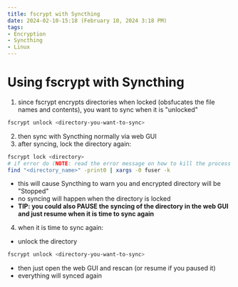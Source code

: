 ```yaml
---
title: fscrypt with Syncthing
date: 2024-02-10-15:18 (February 10, 2024 3:18 PM)
tags:
- Encryption
- Syncthing
- Linux
---
```


# Using fscrypt with Syncthing
1. since fscrypt encrypts directories when locked (obsfucates the file names and contents), you want to sync when it is "unlocked"
```bash
fscrypt unlock <directory-you-want-to-sync>
```
2. then sync with Syncthing normally via web GUI
3. after syncing, lock the directory again:
  ```bash
  fscrypt lock <directory>
  # if error do (NOTE: read the error message on how to kill the process using the directory):
  find "<directory_name>" -print0 | xargs -0 fuser -k
  ```
  - this will cause Syncthing to warn you and encrypted directory will be "Stopped"
  - no syncing will happen when the directory is locked
  - **TIP: you could also PAUSE the syncing of the directory in the web GUI and just resume when it is time to sync again**
4. when it is time to sync again:
  - unlock the directory
  ```bash
  fscrypt unlock <directory-you-want-to-sync>
  ```
  - then just open the web GUI and rescan (or resume if you paused it) 
  - everything will synced again
